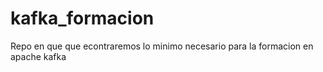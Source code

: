 # kafka_formacion
Repo en que que econtraremos lo minimo necesario para la formacion en apache kafka
